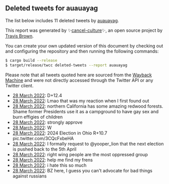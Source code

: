 ## Deleted tweets for auauayag

The list below includes 11 deleted tweets by
[auauayag](https://twitter.com/auauayag).



This report was generated by ✨[cancel-culture](https://github.com/travisbrown/cancel-culture)✨,
an open source project by [Travis Brown](https://twitter.com/travisbrown).

You can create your own updated version of this document by checking out and configuring the
repository and then running the following commands:

```bash
$ cargo build --release
$ target/release/twcc deleted-tweets --report auauayag
```

Please note that all tweets quoted here are sourced from the
[Wayback Machine](https://web.archive.org) and were not directly accessed through the Twitter API or
any Twitter client.

* [28 March 2022](https://web.archive.org/web/20220328234931/https://twitter.com/auauayag/status/1508592053109862406): D+12.4 <!--1508592053109862406-->
* [28 March 2022](https://web.archive.org/web/20220328234000/https://twitter.com/auauayag/status/1508589695583797255): Lmao that was my reaction when I first found out <!--1508589695583797255-->
* [28 March 2022](https://web.archive.org/web/20220328232622/https://twitter.com/auauayag/status/1508586240534323212): northern California has some amazing redwood forests. Shame former Presidents use it as a campground to have gay sex and burn effigies of children <!--1508586240534323212-->
* [28 March 2022](https://web.archive.org/web/20220328224501/https://twitter.com/auauayag/status/1508575843651567618): strongly approve <!--1508575843651567618-->
* [28 March 2022](https://web.archive.org/web/20220328223323/https://twitter.com/auauayag/status/1508571425732497417): W <!--1508571425732497417-->
* [28 March 2022](https://web.archive.org/web/20220328215941/https://twitter.com/auauayag/status/1508564392136294411): 2024 Election in Ohio R+10.7 pic.twitter.com/3CQcFxbeHA <!--1508564392136294411-->
* [28 March 2022](https://web.archive.org/web/20220328210931/https://twitter.com/auauayag/status/1508551792271015945): I formally request to  @yooper_lion  that the next election is pushed back to the 5th April <!--1508551792271015945-->
* [28 March 2022](https://web.archive.org/web/20220328210358/https://twitter.com/auauayag/status/1508550234820984839): right wing people are the most oppressed group <!--1508550234820984839-->
* [28 March 2022](https://web.archive.org/web/20220328205037/https://twitter.com/auauayag/status/1508547021397008398): help me find my frens <!--1508547021397008398-->
* [28 March 2022](https://web.archive.org/web/20220328204659/https://twitter.com/auauayag/status/1508546068652470282): i hate this so much <!--1508546068652470282-->
* [28 March 2022](https://web.archive.org/web/20220328203030/https://twitter.com/auauayag/status/1508541817226207241): BZ here, I guess you can't advocate for bad things against russians <!--1508541817226207241-->
